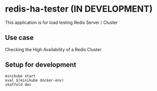 
# redis-ha-tester (IN DEVELOPMENT)

This application is for load testing Redis Server / Cluster

## Use case

Checking the High Availability of a Redis Cluster

## Setup for development

    minikube start
    eval $(minikube docker-env)
    skaffold dev
